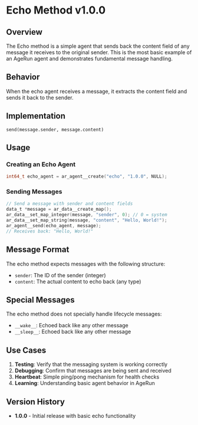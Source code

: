 # Echo Method v1.0.0

## Overview

The Echo method is a simple agent that sends back the content field of any message it receives to the original sender. This is the most basic example of an AgeRun agent and demonstrates fundamental message handling.

## Behavior

When the echo agent receives a message, it extracts the content field and sends it back to the sender.

## Implementation

```
send(message.sender, message.content)
```

## Usage

### Creating an Echo Agent

```c
int64_t echo_agent = ar_agent__create("echo", "1.0.0", NULL);
```

### Sending Messages

```c
// Send a message with sender and content fields
data_t *message = ar_data__create_map();
ar_data__set_map_integer(message, "sender", 0); // 0 = system
ar_data__set_map_string(message, "content", "Hello, World!");
ar_agent__send(echo_agent, message);
// Receives back: "Hello, World!"
```

## Message Format

The echo method expects messages with the following structure:
- `sender`: The ID of the sender (integer)
- `content`: The actual content to echo back (any type)

## Special Messages

The echo method does not specially handle lifecycle messages:
- `__wake__`: Echoed back like any other message
- `__sleep__`: Echoed back like any other message

## Use Cases

1. **Testing**: Verify that the messaging system is working correctly
2. **Debugging**: Confirm that messages are being sent and received
3. **Heartbeat**: Simple ping/pong mechanism for health checks
4. **Learning**: Understanding basic agent behavior in AgeRun

## Version History

- **1.0.0** - Initial release with basic echo functionality